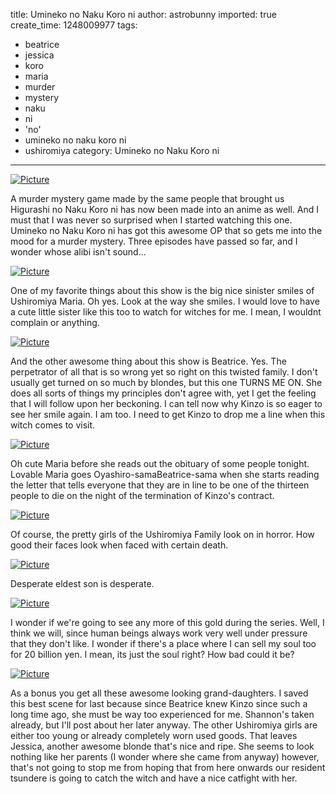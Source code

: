 title: Umineko no Naku Koro ni
author: astrobunny
imported: true
create_time: 1248009977
tags:
- beatrice
- jessica
- koro
- maria
- murder
- mystery
- naku
- ni
- 'no'
- umineko no naku koro ni
- ushiromiya
category: Umineko no Naku Koro ni
---
 [![](wp-uploads/2009/07/wpid-gg-umineko-no-naku-koro-ni-02-f5d5399b-1-500x281.jpg "Picture")](/images/wp-uploads/2009/07/wpid-gg-umineko-no-naku-koro-ni-02-f5d5399b-1.jpg)  
  
A murder mystery game made by the same people that brought us Higurashi no Naku Koro ni has now been made into an anime as well. And I must that I was never so surprised when I started watching this one. Umineko no Naku Koro ni has got this awesome OP that so gets me into the mood for a murder mystery. Three episodes have passed so far, and I wonder whose alibi isn't sound...  
<!--more-->  
 [![](wp-uploads/2009/07/wpid-gg-umineko-no-naku-koro-ni-02-f5d5399b-2-500x281.jpg "Picture")](/images/wp-uploads/2009/07/wpid-gg-umineko-no-naku-koro-ni-02-f5d5399b-2.jpg)  
  
One of my favorite things about this show is the big nice sinister smiles of Ushiromiya Maria. Oh yes. Look at the way she smiles. I would love to have a cute little sister like this too to watch for witches for me. I mean, I wouldnt complain or anything.  
  
 [![](wp-uploads/2009/07/wpid-gg-umineko-no-naku-koro-ni-02-f5d5399b-3-500x281.jpg "Picture")](/images/wp-uploads/2009/07/wpid-gg-umineko-no-naku-koro-ni-02-f5d5399b-3.jpg)  
  
And the other awesome thing about this show is Beatrice. Yes. The perpetrator of all that is so wrong yet so right on this twisted family. I don't usually get turned on so much by blondes, but this one TURNS ME ON. She does all sorts of things my principles don't agree with, yet I get the feeling that I will follow upon her beckoning. I can tell now why Kinzo is so eager to see her smile again. I am too. I need to get Kinzo to drop me a line when this witch comes to visit.  
  
 [![](wp-uploads/2009/07/wpid-gg-umineko-no-naku-koro-ni-02-f5d5399b-4-500x281.jpg "Picture")](/images/wp-uploads/2009/07/wpid-gg-umineko-no-naku-koro-ni-02-f5d5399b-4.jpg)  
  
Oh cute Maria before she reads out the obituary of some people tonight. Lovable Maria goes Oyashiro-samaBeatrice-sama when she starts reading the letter that tells everyone that they are in line to be one of the thirteen people to die on the night of the termination of Kinzo's contract.  
  
 [![](wp-uploads/2009/07/wpid-gg-umineko-no-naku-koro-ni-02-f5d5399b-5-500x281.jpg "Picture")](/images/wp-uploads/2009/07/wpid-gg-umineko-no-naku-koro-ni-02-f5d5399b-5.jpg)  
  
Of course, the pretty girls of the Ushiromiya Family look on in horror. How good their faces look when faced with certain death.  
  
 [![](wp-uploads/2009/07/wpid-gg-umineko-no-naku-koro-ni-02-f5d5399b-6-500x281.jpg "Picture")](/images/wp-uploads/2009/07/wpid-gg-umineko-no-naku-koro-ni-02-f5d5399b-6.jpg)  
  
Desperate eldest son is desperate.  
  
 [![](wp-uploads/2009/07/wpid-gg-umineko-no-naku-koro-ni-02-f5d5399b-7-500x281.jpg "Picture")](/images/wp-uploads/2009/07/wpid-gg-umineko-no-naku-koro-ni-02-f5d5399b-7.jpg)  
  
I wonder if we're going to see any more of this gold during the series. Well, I think we will, since human beings always work very well under pressure that they don't like. I wonder if there's a place where I can sell my soul too for 20 billion yen. I mean, its just the soul right? How bad could it be?  
  
 [![](wp-uploads/2009/07/wpid-gg-umineko-no-naku-koro-ni-02-f5d5399b-8-500x281.jpg "Picture")](/images/wp-uploads/2009/07/wpid-gg-umineko-no-naku-koro-ni-02-f5d5399b-8.jpg)  
  
As a bonus you get all these awesome looking grand-daughters. I saved this best scene for last because since Beatrice knew Kinzo since such a long time ago, she must be way too experienced for me. Shannon's taken already, but I'll post about her later anyway. The other Ushiromiya girls are either too young or already completely worn used goods. That leaves Jessica, another awesome blonde that's nice and ripe. She seems to look nothing like her parents (I wonder where she came from anyway) however, that's not going to stop me from hoping that from here onwards our resident tsundere is going to catch the witch and have a nice catfight with her.